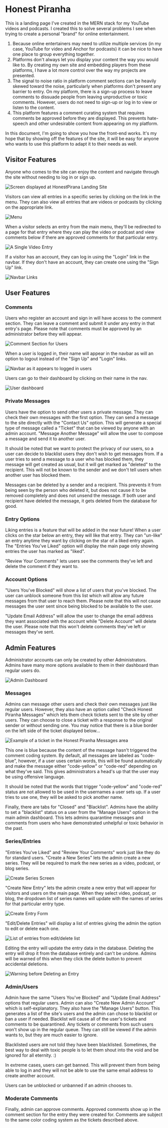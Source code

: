 # Honest Piranha

This is a landing page I've created in the MERN stack for my YouTube videos and podcasts. I created this to solve several problems I see when trying to create a personal "brand" for online entertainment.

1. Because online entertainers may need to utilize multiple services (in my case, YouTube for video and Anchor for podcasts) it can be nice to have one place to group everything together.
1. Platforms don't always let you display your content the way you would like to. By creating my own site and embedding players from these platforms, I have a lot more control over the way my projects are presented.
1. The signal to noise ratio in platform comment sections can be heavily skewed toward the noise, particularly when platforms don't present any barrier to entry. On my platform, there is a sign-up process to leave comments to dissuade people from leaving unproductive or toxic comments. However, users do not need to sign-up or log in to view or listen to the content.
1. This platform features a comment curating system that requires comments be approved before they are displayed. This prevents hate-speech and other undesirable content from appearing on my platform.

In this document, I'm going to show you how the front-end works. It's my hope that by showing off the features of the site, it will be easy for anyone who wants to use this platform to adapt it to their needs as well.

## Visitor Features

Anyone who comes to the site can enjoy the content and navigate through the site without needing to log in or sign up.

![Screen displayed at HonestPirana Landing Site](./_main.png)

Visitors can view all entries in a specific series by clicking on the link in the menu. They can also view all entries that are videos or podcasts by clicking on the appropriate link.

![Menu](./_menu.png)

When a visitor selects an entry from the main menu, they'll be redirected to a page for that entry where they can play the video or podcast and view comments below if there are approved comments for that particular entry.

![A Single Video Entry](./_entry.png)

If a visitor has an account, they can log in using the "Login" link in the navbar. If they don't have an account, they can create one using the "Sign Up" link.

![Navbar Links](./_navbar.png)

## User Features

### Comments

Users who register an account and sign in will have access to the comment section. They can leave a comment and submit it under any entry in that entry's page. Please note that comments must be approved by an administrator before they will appear.

![Comment Section for Users](./user_comments.png)

When a user is logged in, their name will appear in the navbar as will an option to logout instead of the "Sign Up" and "Login" links.

![Navbar as it appears to logged in users](./user_logged_in.png)

Users can go to their dashboard by clicking on their name in the nav.

![User dashboard](./user_dashboard.png)

### Private Messages

Users have the option to send other users a private message. They can check their own messages with the first option. They can send a message to the site directly with the "Contact Us" option. This will generate a special type of message called a "Ticket" that can be viewed by anyone with an admin account. "Message Another Message" will allow the user to compose a message and send it to another user.

It should be noted that we want to protect the privacy of our users, so a user can decide to blacklist users they don't wish to get messages from. If a user tries to send a message to a user who has blocked them, they message will get created as usual, but it will get marked as "deleted" to the recipient. This will not be known to the sender and we don't tell users when another user has blocked them.

Messages can be deleted by a sender and a recipient. This prevents it from being seen by the person who deleted it, but does not cause it to be removed completely and does not unsend the message. If both user and recipient have deleted the message, it gets deleted from the database for good.

### Entry Options

Liking entries is a feature that will be added in the near future! When a user clicks on the star below an entry, they will like that entry. They can "un-like" an entry anytime they want by clicking on the star of a liked entry again. The "Entries You've Liked" option will display the main page only showing entries the user has marked as "liked".

"Review Your Comments" lets users see the comments they've left and delete the comment if they want to.

### Account Options

"Users You've Blocked" will show a list of users that you've blocked. The user can unblock someone from this list which will allow any future messages from that user to reach them. Please note that this will not cause messages the user sent since being blocked to be available to the user.

"Update Email Address" will allow the user to change the email address they want associated with the account while "Delete Account" will delete the user. Please note that this won't delete comments they've left or messages they've sent.

## Admin Features

Administrator accounts can only be created by other Administrators. Admins have many more options available to them in their dashboard than regular users do.

![Admin Dashboard](./admin_dash.png)

### Messages

Admins can message other users and check their own messages just like regular users. However, they also have an option called "Check Honest Piranha Messages" which lets them check tickets sent to the site by other users. They can choose to close a ticket with a response to the original sender or without sending one. You may notice that there is a blue border on the left side of the ticket displayed below...

![Example of a ticket in the Honest Piranha Messages area](./admin_tickets_list.png)

This one is blue because the content of the message hasn't triggered the comment coding system. By default, all messages are labeled as "code-blue", however, if a user uses certain words, this will be found automatically and make the message either "code-yellow" or "code-red" depending on what they've said. This gives administrators a head's up that the user may be using offensive language.

It should be noted that the words that trigger "code-yellow" and "code-red" status are not allowed to be used in the usernames a user sets up. If a user tries to use one, they will be asked to pick another name.

Finally, there are tabs for "Closed" and "Blacklist". Admins have the ability to set a "blacklist" status on a user from the "Manage Users" option in the main admin dashboard. This lets admins quarantine messages and comments from users who have demonstrated unhelpful or toxic behavior in the past.

### Series/Entries

"Entries You've Liked" and "Review Your Comments" work just like they do for standard users. "Create a New Series" lets the admin create a new series. They will be required to mark the new series as a video, podcast, or blog series.

![Create Series Screen](./admin_series.png)

"Create New Entry" lets the admin create a new entry that will appear for visitors and users on the main page. When they select video, podcast, or blog, the dropdown list of series names will update with the names of series for that particular entry type.

![Create Entry Form](./admin_create_entry.png)

"Edit/Delete Entries" will display a list of entries giving the admin the option to edit or delete each one.

![List of entries from edit/delete list](./admin_edit_list.png)

Editing the entry will update the entry data in the database. Deleting the entry will drop it from the database entirely and can't be undone. Admins will be warned of this when they click the delete button to prevent accidental deletions.

![Warning before Deleting an Entry](./admin_delete.png)

### Admin/Users

Admin have the same "Users You've Blocked" and "Update Email Address" options that regular users. Admin can also "Create New Admin Account" which is self-explanatory. They also have the "Manage Users" button. This generates a list of the site's users and the admin can chose to blacklist or ban a user if needed. Blacklist will cause all of the user's tickets and comments to be quarantined. Any tickets or comments from such users won't show up in the regular queue. They can still be viewed if the admin wants to, but they are much easier to ignore.

Blacklisted users are not told they have been blacklisted. Sometimes, the best way to deal with toxic people is to let them shout into the void and be ignored for all eternity. :)

In extreme cases, users can get banned. This will prevent them from being able to log in and they will not be able to use the same email address to create another account.

Users can be unblocked or unbanned if an admin chooses to.

### Moderate Comments

Finally, admin can approve comments. Approved comments show up in the comment section for the entry they were created for. Comments are subject to the same color coding system as the tickets described above.
